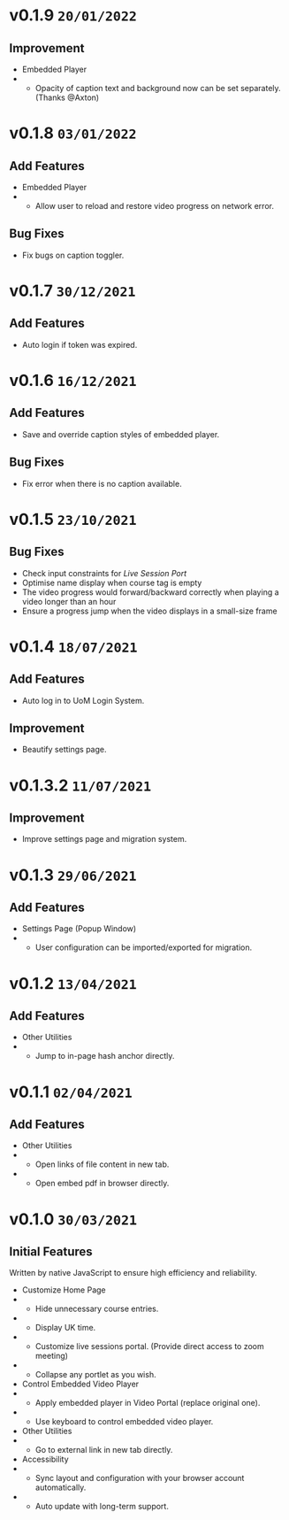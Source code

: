 # v0.1.9 `20/01/2022`
## Improvement
+ Embedded Player
+ + Opacity of caption text and background now can be set separately. (Thanks @Axton)

# v0.1.8 `03/01/2022`
## Add Features
+ Embedded Player
+ + Allow user to reload and restore video progress on network error.
## Bug Fixes
+ Fix bugs on caption toggler.

# v0.1.7 `30/12/2021`
## Add Features
+ Auto login if token was expired.

# v0.1.6 `16/12/2021`
## Add Features
+ Save and override caption styles of embedded player.
## Bug Fixes
+ Fix error when there is no caption available.

# v0.1.5 `23/10/2021`
## Bug Fixes
+ Check input constraints for *Live Session Port*
+ Optimise name display when course tag is empty
+ The video progress would forward/backward correctly when playing a video longer than an hour
+ Ensure a progress jump when the video displays in a small-size frame

# v0.1.4 `18/07/2021`
## Add Features
+ Auto log in to UoM Login System.
## Improvement
+ Beautify settings page.

# v0.1.3.2 `11/07/2021`
## Improvement
+ Improve settings page and migration system.

# v0.1.3 `29/06/2021`
## Add Features
+ Settings Page (Popup Window)
+ + User configuration can be imported/exported for migration.

# v0.1.2 `13/04/2021`
## Add Features
+ Other Utilities
+ + Jump to in-page hash anchor directly.

# v0.1.1 `02/04/2021`
## Add Features
+ Other Utilities
+ + Open links of file content in new tab.
+ + Open embed pdf in browser directly.

# v0.1.0 `30/03/2021`
## Initial Features
Written by native JavaScript to ensure high efficiency and reliability.
+ Customize Home Page
+ + Hide unnecessary course entries.
+ + Display UK time.
+ + Customize live sessions portal. (Provide direct access to zoom meeting)
+ + Collapse any portlet as you wish.
+ Control Embedded Video Player
+ + Apply embedded player in Video Portal (replace original one).
+ + Use keyboard to control embedded video player.
+ Other Utilities
+ + Go to external link in new tab directly.
+ Accessibility
+ + Sync layout and configuration with your browser account automatically.
+ + Auto update with long-term support.
